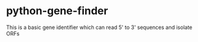 # python-gene-finder
This is a basic gene identifier which can read 5' to 3' sequences and isolate ORFs
